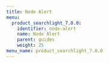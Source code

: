 ```yaml
---
title: Node Alert
menu:
  product_searchlight_7.0.0:
    identifier: node-alert
    name: Node Alert
    parent: guides
    weight: 25
menu_name: product_searchlight_7.0.0
---
```


